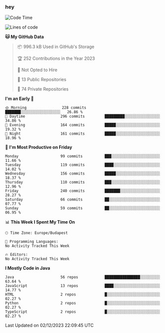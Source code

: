 ### hey

<!--START_SECTION:waka-->
![Code Time](http://img.shields.io/badge/Code%20Time-971%20hrs%2052%20mins-blue)

![Lines of code](https://img.shields.io/badge/From%20Hello%20World%20I%27ve%20Written-986.0%20thousand%20lines%20of%20code-blue)

**🐱 My GitHub Data** 

> 📦 996.3 kB Used in GitHub's Storage 
 > 
> 🏆 252 Contributions in the Year 2023
 > 
> 🚫 Not Opted to Hire
 > 
> 📜 13 Public Repositories 
 > 
> 🔑 74 Private Repositories 
 > 
**I'm an Early 🐤** 

```text
🌞 Morning                228 commits         ███████░░░░░░░░░░░░░░░░░░   26.86 % 
🌆 Daytime                296 commits         █████████░░░░░░░░░░░░░░░░   34.86 % 
🌃 Evening                164 commits         █████░░░░░░░░░░░░░░░░░░░░   19.32 % 
🌙 Night                  161 commits         █████░░░░░░░░░░░░░░░░░░░░   18.96 % 
```
📅 **I'm Most Productive on Friday** 

```text
Monday                   99 commits          ███░░░░░░░░░░░░░░░░░░░░░░   11.66 % 
Tuesday                  119 commits         ████░░░░░░░░░░░░░░░░░░░░░   14.02 % 
Wednesday                156 commits         █████░░░░░░░░░░░░░░░░░░░░   18.37 % 
Thursday                 110 commits         ███░░░░░░░░░░░░░░░░░░░░░░   12.96 % 
Friday                   240 commits         ███████░░░░░░░░░░░░░░░░░░   28.27 % 
Saturday                 66 commits          ██░░░░░░░░░░░░░░░░░░░░░░░   07.77 % 
Sunday                   59 commits          ██░░░░░░░░░░░░░░░░░░░░░░░   06.95 % 
```


📊 **This Week I Spent My Time On** 

```text
🕑︎ Time Zone: Europe/Budapest

💬 Programming Languages: 
No Activity Tracked This Week

🔥 Editors: 
No Activity Tracked This Week
```

**I Mostly Code in Java** 

```text
Java                     56 repos            ████████████████░░░░░░░░░   63.64 % 
JavaScript               13 repos            ████░░░░░░░░░░░░░░░░░░░░░   14.77 % 
HTML                     2 repos             █░░░░░░░░░░░░░░░░░░░░░░░░   02.27 % 
Python                   2 repos             █░░░░░░░░░░░░░░░░░░░░░░░░   02.27 % 
TypeScript               2 repos             █░░░░░░░░░░░░░░░░░░░░░░░░   02.27 % 
```




 Last Updated on 02/12/2023 22:09:45 UTC
<!--END_SECTION:waka-->
